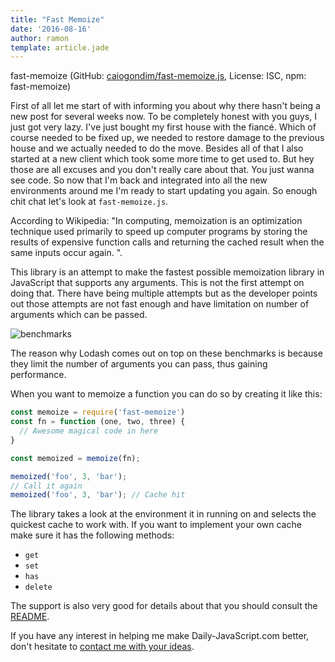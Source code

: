 ```yaml
---
title: "Fast Memoize"
date: '2016-08-16'
author: ramon
template: article.jade
---
```

fast-memoize (GitHub: [caiogondim/fast-memoize.js](https://github.com/caiogondim/fast-memoize.js), License: ISC, npm: fast-memoize)

First of all let me start of with informing you about why there hasn't being a new post for several weeks now.
To be completely honest with you guys, I just got very lazy.
I've just bought my first house with the fiancé. Which of course needed to be fixed up, we needed to restore damage to the previous house and we actually needed to do the move. Besides all of that I also started at a new client which took some more time to get used to. But hey those are all excuses and you don't really care about that. You just wanna see code. So now that I'm back and integrated into all the new environments around me I'm ready to start updating you again. So enough chit chat let's look at `fast-memoize.js`.

According to Wikipedia: "In computing, memoization is an optimization technique used primarily to speed up computer programs by storing the results of expensive function calls and returning the cached result when the same inputs occur again. ".

This library is an attempt to make the fastest possible memoization library in JavaScript that supports any arguments. This is not the first attempt on doing that. There have being multiple attempts but as the developer points out those attempts are not fast enough and have limitation on number of arguments which can be passed.

![benchmarks](https://camo.githubusercontent.com/296969d6a36da6df8b79ed4fe4f50f9d5b528cd6/687474703a2f2f7261776769742e636f6d2f6361696f676f6e64696d2f666173742d6d656d6f697a652f6d61737465722f696d672f62656e63686d61726b2d63686172742e706e67)

The reason why Lodash comes out on top on these benchmarks is because they limit the number of arguments you can pass, thus gaining performance.

When you want to memoize a function you can do so by creating it like this:

```javascript
const memoize = require('fast-memoize')
const fn = function (one, two, three) {
  // Awesome magical code in here
}

const memoized = memoize(fn);

memoized('foo', 3, 'bar');
// Call it again
memoized('foo', 3, 'bar'); // Cache hit
```
The library takes a look at the environment it in running on and selects the quickest cache to work with.
If you want to implement your own cache make sure it has the following methods:

- `get`
- `set`
- `has`
- `delete`

The support is also very good for details about that you should consult the [README](https://github.com/caiogondim/fast-memoize.js/).

If you have any interest in helping me make Daily-JavaScript.com better, don't hesitate to <a href="mailto:daily-javascript@ra-ge.net">contact me with your ideas</a>.
